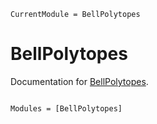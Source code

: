 ```@meta
CurrentModule = BellPolytopes
```

# BellPolytopes

Documentation for [BellPolytopes](https://github.com/ZIB-IOL/BellPolytopes.jl).

```@index
```

```@autodocs
Modules = [BellPolytopes]
```
